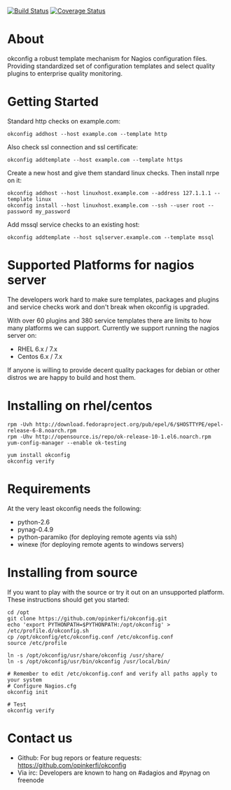[![Build Status](https://travis-ci.org/opinkerfi/okconfig.png?branch=master)](https://travis-ci.org/opinkerfi/okconfig)
[![Coverage Status](https://coveralls.io/repos/opinkerfi/okconfig/badge.png?branch=master)](https://coveralls.io/r/opinkerfi/okconfig?branch=master)

About
=====

okconfig a robust template mechanism for Nagios configuration files. Providing
standardized set of configuration templates and select quality plugins 
to enterprise quality monitoring.



Getting Started
===============

Standard http checks on example.com:

    okconfig addhost --host example.com --template http

Also check ssl connection and ssl certificate:

    okconfig addtemplate --host example.com --template https

Create a new host and give them standard linux checks. Then install nrpe on it:

    okconfig addhost --host linuxhost.example.com --address 127.1.1.1 --template linux
    okconfig install --host linuxhost.example.com --ssh --user root --password my_password


Add mssql service checks to an existing host:

    okconfig addtemplate --host sqlserver.example.com --template mssql


Supported Platforms for nagios server
=====================================

The developers work hard to make sure templates, packages and plugins and
service checks work and don't break when okconfig is upgraded.

With over 60 plugins and 380 service templates there are limits to how many
platforms we can support. Currently we support running the nagios server on:

* RHEL 6.x / 7.x
* Centos 6.x / 7.x

If anyone is willing to provide decent quality packages for debian or
other distros we are happy to build and host them.

Installing on rhel/centos
===============================

    rpm -Uvh http://download.fedoraproject.org/pub/epel/6/$HOSTTYPE/epel-release-6-8.noarch.rpm
    rpm -Uhv http://opensource.is/repo/ok-release-10-1.el6.noarch.rpm
    yum-config-manager --enable ok-testing
    
    yum install okconfig
    okconfig verify

Requirements
============
At the very least okconfig needs the following:

* python-2.6
* pynag-0.4.9
* python-paramiko (for deploying remote agents via ssh)
* winexe (for deploying remote agents to windows servers)

Installing from source
======================

If you want to play with the source or try it out on an unsupported platform. These 
instructions should get you started:

    cd /opt
    git clone https://github.com/opinkerfi/okconfig.git
    echo 'export PYTHONPATH=$PYTHONPATH:/opt/okconfig' > /etc/profile.d/okconfig.sh
    cp /opt/okconfig/etc/okconfig.conf /etc/okconfig.conf
    source /etc/profile
    
    ln -s /opt/okconfig/usr/share/okconfig /usr/share/
    ln -s /opt/okconfig/usr/bin/okconfig /usr/local/bin/
    
    # Remember to edit /etc/okconfig.conf and verify all paths apply to your system
    # Configure Nagios.cfg
    okconfig init
    
    # Test
    okconfig verify


Contact us
==========

* Github: For bug repors or feature requests: https://github.com/opinkerfi/okconfig
* Via irc: Developers are known to hang on #adagios and #pynag on freenode
